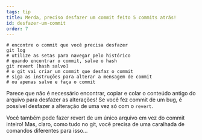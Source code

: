 ```yaml
---
tags: tip
title: Merda, preciso desfazer um commit feito 5 commits atrás!
id: desfazer-um-commit
order: 7
---
```


```git
# encontre o commit que você precisa desfazer
git log
# utilize as setas para navegar pelo histórico 
# quando encontrar o commit, salve o hash 
git revert [hash salvo]
# o git vai criar um commit que desfaz o commit
# siga as instruções para alterar a mensagem de commit
# ou apenas salve e faça o commit
```

Parece que não é necessário encontrar, copiar e colar o conteúdo antigo do arquivo para desfazer as alterações! Se você fez commit de um bug, é possível desfazer a alteração de uma vez só com o `revert`.

Você também pode fazer revert de um único arquivo em vez do commit inteiro! Mas, claro, como tudo no git, você precisa de uma caralhada de comandos diferentes para isso...